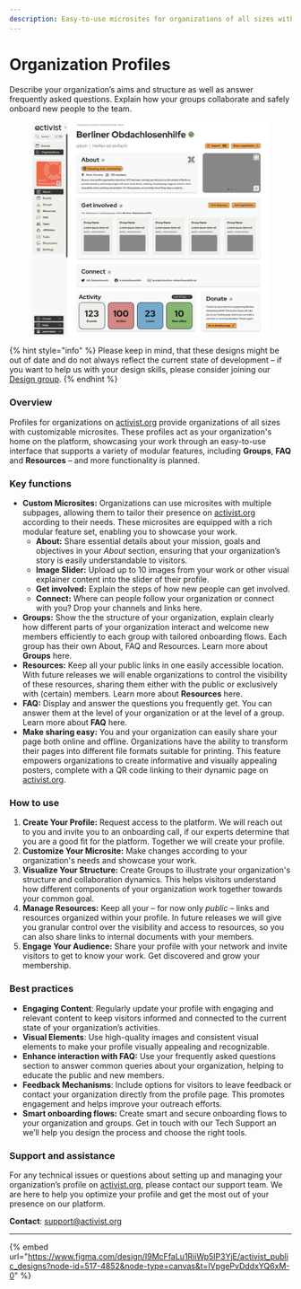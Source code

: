 ```yaml
---
description: Easy-to-use microsites for organizations of all sizes with multiple subpages.
---
```


# Organization Profiles

Describe your organization’s aims and structure as well as answer frequently asked questions. Explain how your groups collaborate and safely onboard new people to the team.

<figure><img src="../../.gitbook/assets/Organization About.png" alt=""><figcaption></figcaption></figure>

{% hint style="info" %}
Please keep in mind, that these designs might be out of date and do not always reflect the current state of development – if you want to help us with your design skills, please consider joining our [Design group](../../organization/community/circles-and-groups.md#design).
{% endhint %}

### **Overview**

Profiles for organizations on [activist.org](http://activist.org) provide organizations of all sizes with customizable microsites. These profiles act as your organization's home on the platform, showcasing your work through an easy-to-use interface that supports a variety of modular features, including **Groups**, **FAQ** and **Resources** – and more functionality is planned.

### **Key functions**

* **Custom Microsites:** Organizations can use microsites with multiple subpages, allowing them to tailor their presence on [activist.org](http://activist.org) according to their needs. These microsites are equipped with a rich modular feature set, enabling you to showcase your work.
  * **About:** Share essential details about your mission, goals and objectives in your _About_ section, ensuring that your organization’s story is easily understandable to visitors.
  * **Image Slider:** Upload up to 10 images from your work or other visual explainer content into the slider of their profile.
  * **Get involved:** Explain the steps of how new people can get involved.
  * **Connect:** Where can people follow your organization or connect with you? Drop your channels and links here.
* **Groups:** Show the the structure of your organization, explain clearly how different parts of your organization interact and welcome new members efficiently to each group with tailored onboarding flows. Each group has their own About, FAQ and Resources. Learn more about **Groups** here.
* **Resources:** Keep all your public links in one easily accessible location. With future releases we will enable organizations to control the visibility of these resources, sharing them either with the public or exclusively with (certain) members. Learn more about **Resources** here.
* **FAQ:** Display and answer the questions you frequently get. You can answer them at the level of your organization or at the level of a group. Learn more about **FAQ** here.
* **Make sharing easy:** You and your organization can easily share your page both online and offline. Organizations have the ability to transform their pages into different file formats suitable for printing. This feature empowers organizations to create informative and visually appealing posters, complete with a QR code linking to their dynamic page on [activist.org](http://activist.org).

### **How to use**

1. **Create Your Profile:** Request access to the platform. We will reach out to you and invite you to an onboarding call, if our experts determine that you are a good fit for the platform. Together we will create your profile.
2. **Customize Your Microsite:** Make changes according to your organization's needs and showcase your work.
3. **Visualize Your Structure:** Create Groups to illustrate your organization's structure and collaboration dynamics. This helps visitors understand how different components of your organization work together towards your common goal.
4. **Manage Resources:** Keep all your – for now only _public_ – links and resources organized within your profile. In future releases we will give you granular control over the visibility and access to resources, so you can also share links to internal documents with your members.
5. **Engage Your Audience:** Share your profile with your network and invite visitors to get to know your work. Get discovered and grow your membership.

### **Best practices**

* **Engaging Content**: Regularly update your profile with engaging and relevant content to keep visitors informed and connected to the current state of your organization’s activities.
* **Visual Elements**: Use high-quality images and consistent visual elements to make your profile visually appealing and recognizable.
* **Enhance interaction with FAQ:** Use your frequently asked questions section to answer common queries about your organization, helping to educate the public and new members.
* **Feedback Mechanisms**: Include options for visitors to leave feedback or contact your organization directly from the profile page. This promotes engagement and helps improve your outreach efforts.
* **Smart onboarding flows:** Create smart and secure onboarding flows to your organization and groups. Get in touch with our Tech Support an we’ll help you design the process and choose the right tools.

### **Support and assistance**

For any technical issues or questions about setting up and managing your organization’s profile on [activist.org](http://activist.org), please contact our support team. We are here to help you optimize your profile and get the most out of your presence on our platform.

**Contact**: [support@activist.org](mailto:support@activist.org)

***

{% embed url="https://www.figma.com/design/I9McFfaLu1RiiWp5IP3YjE/activist_public_designs?node-id=517-4852&node-type=canvas&t=IVpgePvDddxYQ6xM-0" %}
